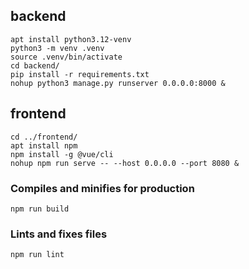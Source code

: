 ## backend
```
apt install python3.12-venv
python3 -m venv .venv
source .venv/bin/activate
cd backend/
pip install -r requirements.txt
nohup python3 manage.py runserver 0.0.0.0:8000 &
```
## frontend
```
cd ../frontend/
apt install npm
npm install -g @vue/cli
nohup npm run serve -- --host 0.0.0.0 --port 8080 &
```

### Compiles and minifies for production
```
npm run build
```

### Lints and fixes files
```
npm run lint
```
